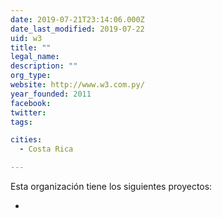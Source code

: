 ```yaml
---
date: 2019-07-21T23:14:06.000Z
date_last_modified: 2019-07-22
uid: w3
title: ""
legal_name: 
description: ""
org_type: 
website: http://www.w3.com.py/
year_founded: 2011
facebook: 
twitter: 
tags:

cities: 
  - Costa Rica

---
```


Esta organización tiene los siguientes proyectos:

- [](/i/civic-backoffice-plataforma-de-gestion-semi-automatica-de-la-innovacion-publica-y-la-participacion-ciudadana.html)
